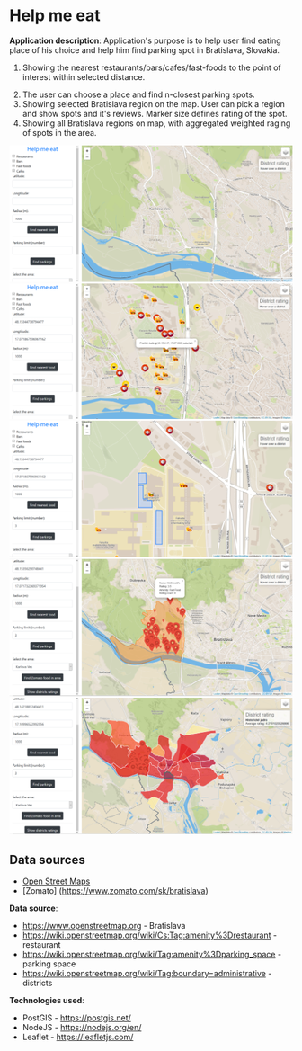 # Help me eat

**Application description**: Application's purpose is to help user find eating place of his choice and help him find parking spot in Bratislava, Slovakia. 
1. Showing the nearest restaurants/bars/cafes/fast-foods to the point of interest within selected distance.
2) The user can choose a place and find n-closest parking spots.
3) Showing selected Bratislava region on the map. User can pick a region and show spots and it's reviews. Marker size defines rating of the spot.
4) Showing all Bratislava regions on map, with aggregated weighted raging of spots in the area.

![Screenshot](Screenshot_1.png)
![Screenshot](Screenshot_2.png)
![Screenshot](Screenshot_3.png)
![Screenshot](Screenshot_4.png)
![Screenshot](Screenshot_5.png)


## Data sources

- [Open Street Maps](https://www.openstreetmap.org/)
- [Zomato] (https://www.zomato.com/sk/bratislava)

**Data source**: 
- https://www.openstreetmap.org - Bratislava
- https://wiki.openstreetmap.org/wiki/Cs:Tag:amenity%3Drestaurant - restaurant
- https://wiki.openstreetmap.org/wiki/Tag:amenity%3Dparking_space - parking space
- https://wiki.openstreetmap.org/wiki/Tag:boundary=administrative - districts

**Technologies used**: 
- PostGIS - https://postgis.net/
- NodeJS - https://nodejs.org/en/
- Leaflet - https://leafletjs.com/
